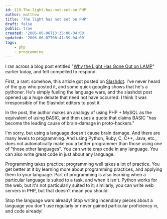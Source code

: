```yaml
---
id: 119-The-light-has-not-set-on-PHP
author: matthew
title: 'The light has not set on PHP'
draft: false
public: true
created: '2006-06-06T13:35:00-04:00'
updated: '2006-06-07T08:41:59-04:00'
tags:
    - php
    - programming
---
```

I ran across a blog post entitled "[Why the Light Has Gone Out on LAMP](http://blog.develix.com/frog/user/cliff/article/2006-06-04/9)" earlier today, and felt compelled to respond.

First, a rant: somehow, this article got posted on [Slashdot](http://slashdot.org/). I've never heard of the guy who posted it, and some quick googling shows that he's a pythoner. He's simply fueling the language wars, and the slashdot post opened up a huge debate that need not have occurred. I think it was irresponsible of the Slashdot editors to post it.

In the post, the author makes an analogy of using PHP + MySQL as the equivalent of using BASIC, and then uses a quote that claims BASIC "has become the leading cause of brain-damage in proto-hackers."

I'm sorry, but using a language doesn't cause brain damage. And there are many levels to programming. And using Python, Ruby, C, C++, Java, etc., does not automatically make you a better programmer than those using one of "those other languages". You can write crap code in any language. You can also write great code in just about any language.

Programming takes practice; programming well takes a lot of practice. You get better at it by learning more about programming practices, and applying them to your language. Part of programming is also learning when a particular language is suited to a task, and when it isn't. Python works for the web, but it's not particularly suited to it; similarly, you can write web servers in PHP, but that doesn't mean you should.

Stop the language wars already! Stop writing incendiary pieces about a language you don't use regularly or never gained particular proficiency in, and code already!